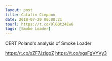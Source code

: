 ```yaml
---
layout: post
title: Catalin Cimpanu
date: 2018-07-20 00:00:21
tourl: https://t.co/9lGQt24Ew6
tags: [Smoke Loader]
---
```

CERT Poland's analysis of Smoke Loader

https://t.co/xZF7JzlgoZ https://t.co/xgsFgVYVy3